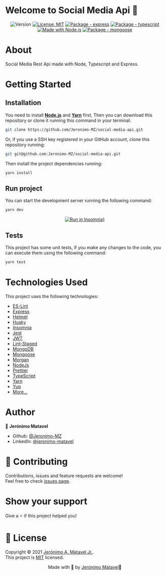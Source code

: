 # Welcome to Social Media Api 👋

<div align="center">

![Version](https://img.shields.io/badge/version-1.0.0-blue.svg?cacheSeconds=2592000)
[![License: MIT](https://img.shields.io/badge/License-MIT-yellow.svg)](./LICENSE)
[![Package - express](https://img.shields.io/github/package-json/dependency-version/jeronimo-mz/social-media-api/express?logo=express&logoColor=green)](https://www.npmjs.com/package/express)
[![Package - typescript](https://img.shields.io/github/package-json/dependency-version/jeronimo-mz/social-media-api/dev/typescript?logo=typescript&logoColor=white)](https://www.npmjs.com/package/typescript)
[![Made with Node.js](https://img.shields.io/badge/Node.js->=14-blue?logo=node.js&logoColor=white)](https://nodejs.org)
[![Package - mongoose](https://img.shields.io/github/package-json/dependency-version/jeronimo-mz/social-media-api/mongoose?logo=mongodb&logoColor=white)](https://www.npmjs.com/package/mongoose)

</div>

# About

Social Media Rest Api made with Node, Typescript and Express.

# Getting Started

## Installation

You need to install **[Node.js](https://nodejs.org/)** and **[Yarn](https://yarnpkg.com/)** first, Then you can download this repository or clone it running this command in your terminal:

```sh
git clone https://github.com/Jeronimo-MZ/social-media-api.git
```

Or, if you use a SSH key registered in your GitHub account, clone this repository running:

```sh
git git@github.com:Jeronimo-MZ/social-media-api.git
```

Then install the project dependencies running:

```sh
yarn install
```

## Run project

You can start the development server running the following command:

```sh
yarn dev
```

<center>

[![Run in Insomnia}](https://insomnia.rest/images/run.svg)](https://insomnia.rest/run/?label=Social%20Media%20Api&uri=https%3A%2F%2Fgithub.com%2FJeronimo-MZ%2Fsocial-media-api%2Fblob%2Fmain%2FInsomnia.json)

</center>

## Tests

This project has some unit tests, if you make any changes to the code, you can execute them using the following command:

```sh
yarn test
```

# Technologies Used

This project uses the following technologies:

-   [ES-Lint](https://eslint.org)
-   [Express](https://expressjs.com)
-   [Helmet](https://www.npmjs.com/package/helmet)
-   [Husky](typicode.github.io/husky/)
-   [Insomnia](https://insomnia.rest)
-   [Jest](https://jestjs.io)
-   [JWT](https://jwt.io)
-   [Lint-Staged](https://www.npmjs.com/package/lint-staged)
-   [MongoDB](https://www.mongodb.com)
-   [Mongoose](https://mongoosejs.com)
-   [Morgan](https://www.npmjs.com/package/morgan)
-   [NodeJs](https://nodejs.org/)
-   [Prettier](https://prettier.io)
-   [TypeScript](https://www.typescriptlang.org/)
-   [Yarn](https://yarnpkg.com/)
-   [Yup](https://www.npmjs.com/package/yup)
-   [More...](./package.json)

# Author

👤 **Jerónimo Matavel**

-   Github: [@Jeronimo-MZ](https://github.com/Jeronimo-MZ)
-   LinkedIn: [@jeronimo-matavel](https://linkedin.com/in/jeronimo-matavel)

# 🤝 Contributing

Contributions, issues and feature requests are welcome!<br />Feel free to check [issues page](https://github.com/jeronimo-mz/social-media-api/issues).

# Show your support

Give a ⭐️ if this project helped you!

# 📝 License

Copyright © 2021 [Jerónimo A. Matavel Jr.](https://github.com/jeronimo-mz).<br />
This project is [MIT](./LICENSE) licensed.

<center>

Made with 💜 by [Jerónimo Matavel](https://linkedin.com/in/jeronimo-matavel)🚀

</center>
